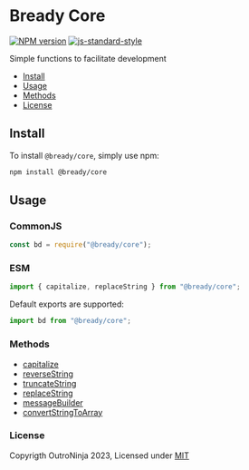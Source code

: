 # Bready Core
[![NPM version](https://img.shields.io/npm/v/avvio.svg?style=flat)](https://www.npmjs.com/package/@bready/core)
[![js-standard-style](https://img.shields.io/badge/code%20style-standard-brightgreen.svg?style=flat)](https://standardjs.com/)

Simple functions to facilitate development

* [Install](#install)
* [Usage](#usage)
* [Methods](#methods)
* [License](#license)

<a name="install"></a>
## Install
To install `@bready/core`, simply use npm:
```bash
npm install @bready/core
```

<a name="usage"></a>
## Usage
### CommonJS
```js
const bd = require("@bready/core");
```

### ESM
```js
import { capitalize, replaceString } from "@bready/core";
```

Default exports are supported:
```js
import bd from "@bready/core";
```

<a name="methods"></a>
### Methods
- [capitalize](https://github.com/OutroNinja/Bready/blob/main/packages/core/docs/capitalize.md)
- [reverseString](https://github.com/OutroNinja/Bready/blob/main/packages/core/docs/reversestring.md)
- [truncateString](https://github.com/OutroNinja/Bready/blob/main/packages/core/docs/truncatestring.md)
- [replaceString](https://github.com/OutroNinja/Bready/blob/main/packages/core/docs/replacestring.md)
- [messageBuilder](https://github.com/OutroNinja/Bready/blob/main/packages/core/docs/messagebuilder.md)
- [convertStringToArray](https://github.com/OutroNinja/Bready/blob/main/packages/core/docs/convertstringtoarray.md)

<a name="license"></a>
### License
Copyrigth OutroNinja 2023, Licensed under [MIT](https://github.com/OutroNinja/Bready/blob/main/LICENSE)